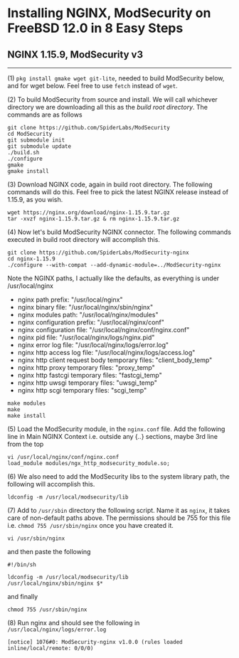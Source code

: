# Installing NGINX, ModSecurity on FreeBSD 12.0 in 8 Easy Steps
## NGINX 1.15.9, ModSecurity v3

---

(1) `pkg install gmake wget git-lite`, needed to build ModSecurity below, and for wget below. Feel free to use `fetch` instead of `wget`.

(2) To build ModSecurity from source and install. We will call whichever directory we are downloading all this as the _build root directory_. The commands are as follows
~~~~
git clone https://github.com/SpiderLabs/ModSecurity
cd ModSecurity
git submodule init
git submodule update
./build.sh
./configure
gmake
gmake install
~~~~

(3) Download NGINX code, again in build root directory. The following commands will do this. Feel free to pick the latest NGINX release instead of 1.15.9, as you wish.
~~~~
wget https://nginx.org/download/nginx-1.15.9.tar.gz
tar -xvzf nginx-1.15.9.tar.gz & rm nginx-1.15.9.tar.gz
~~~~

(4) Now let's build ModSecurity NGINX connector. The following commands executed in build root directory will accomplish this.
~~~~
git clone https://github.com/SpiderLabs/ModSecurity-nginx
cd nginx-1.15.9
./configure --with-compat --add-dynamic-module=../ModSecurity-nginx
~~~~~

Note the NGINX paths, I actually like the defaults, as everything is under /usr/local/nginx
* nginx path prefix: "/usr/local/nginx"
* nginx binary file: "/usr/local/nginx/sbin/nginx"
* nginx modules path: "/usr/local/nginx/modules"
* nginx configuration prefix: "/usr/local/nginx/conf"
* nginx configuration file: "/usr/local/nginx/conf/nginx.conf"
* nginx pid file: "/usr/local/nginx/logs/nginx.pid"
* nginx error log file: "/usr/local/nginx/logs/error.log"
* nginx http access log file: "/usr/local/nginx/logs/access.log"
* nginx http client request body temporary files: "client_body_temp"
* nginx http proxy temporary files: "proxy_temp"
* nginx http fastcgi temporary files: "fastcgi_temp"
* nginx http uwsgi temporary files: "uwsgi_temp"
* nginx http scgi temporary files: "scgi_temp"

~~~~
make modules
make 
make install
~~~~

(5) Load the ModSecurity module, in the `nginx.conf` file. Add the following line in Main NGINX Context i.e. outside any {..} 
sections, maybe 3rd line from the top

~~~~
vi /usr/local/nginx/conf/nginx.conf
load_module modules/ngx_http_modsecurity_module.so;
~~~~

(6) We also need to add the ModSecurity libs to the system library path, the following will accomplish this.

~~~~
ldconfig -m /usr/local/modsecurity/lib
~~~~

(7) Add to `/usr/sbin` directory the following script. Name it as `nginx`, it takes care of non-default paths above. The permissions should be 755 for this file i.e. `chmod 755 /usr/sbin/nginx` once you have created it.
~~~~
vi /usr/sbin/nginx
~~~~
and then paste the following
~~~~
#!/bin/sh

ldconfig -m /usr/local/modsecurity/lib
/usr/local/nginx/sbin/nginx $*
~~~~
and finally 
~~~~
chmod 755 /usr/sbin/nginx
~~~~

(8) Run nginx and should see the following in `/usr/local/nginx/logs/error.log`
~~~~
[notice] 1076#0: ModSecurity-nginx v1.0.0 (rules loaded inline/local/remote: 0/0/0)
~~~~
